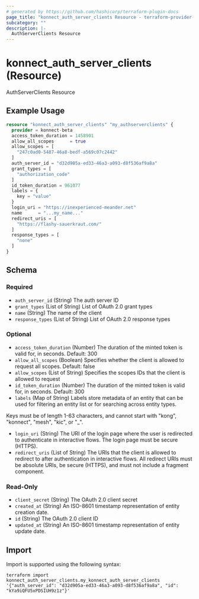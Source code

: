 ```yaml
---
# generated by https://github.com/hashicorp/terraform-plugin-docs
page_title: "konnect_auth_server_clients Resource - terraform-provider-konnect-beta"
subcategory: ""
description: |-
  AuthServerClients Resource
---
```


# konnect_auth_server_clients (Resource)

AuthServerClients Resource

## Example Usage

```terraform
resource "konnect_auth_server_clients" "my_authserverclients" {
  provider = konnect-beta
  access_token_duration = 1458901
  allow_all_scopes      = true
  allow_scopes = [
    "247c0ad0-5487-46a8-bedf-a569c07c2442"
  ]
  auth_server_id = "d32d905a-ed33-46a3-a093-d8f536af9a8a"
  grant_types = [
    "authorization_code"
  ]
  id_token_duration = 961077
  labels = {
    key = "value"
  }
  login_uri = "https://inexperienced-meander.net"
  name      = "...my_name..."
  redirect_uris = [
    "https://flashy-sauerkraut.com/"
  ]
  response_types = [
    "none"
  ]
}
```

<!-- schema generated by tfplugindocs -->
## Schema

### Required

- `auth_server_id` (String) The auth server ID
- `grant_types` (List of String) List of OAuth 2.0 grant types
- `name` (String) The name of the client
- `response_types` (List of String) List of OAuth 2.0 response types

### Optional

- `access_token_duration` (Number) The duration of the minted token is valid for, in seconds. Default: 300
- `allow_all_scopes` (Boolean) Specifies whether the client is allowed to request all scopes. Default: false
- `allow_scopes` (List of String) Specifies the scopes IDs that the client is allowed to request
- `id_token_duration` (Number) The duration of the minted token is valid for, in seconds. Default: 300
- `labels` (Map of String) Labels store metadata of an entity that can be used for filtering an entity list or for searching across entity types. 

Keys must be of length 1-63 characters, and cannot start with "kong", "konnect", "mesh", "kic", or "_".
- `login_uri` (String) The URI of the login page where the user is redirected to authenticate in interactive flows. The login page must be secure (HTTPS).
- `redirect_uris` (List of String) The URIs that the client is allowed to redirect to after authentication in interactive flows. All redirect URIs must be absolute URIs, be secure (HTTPS), and must not include a fragment component.

### Read-Only

- `client_secret` (String) The OAuth 2.0 client secret
- `created_at` (String) An ISO-8601 timestamp representation of entity creation date.
- `id` (String) The OAuth 2.0 client ID
- `updated_at` (String) An ISO-8601 timestamp representation of entity update date.

## Import

Import is supported using the following syntax:

```shell
terraform import konnect_auth_server_clients.my_konnect_auth_server_clients '{"auth_server_id": "d32d905a-ed33-46a3-a093-d8f536af9a8a", "id": "kYa9iQFU5xPDSIUH9z1z"}'
```
